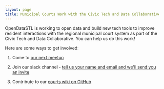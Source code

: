 ```yaml
---
layout: page
title: Municipal Courts Work with the Civic Tech and Data Collaborative
---
```


OpenDataSTL is working to open data and build new tech tools to improve resident interactions with the regional municipal court system as part of the Civic Tech and Data Collaborative. You can help us do this work!

Here are some ways to get involved:

1) Come to [our next meetup](http://www.meetup.com/Open-Data-STL)

2) Join our slack channel - [tell us your name and email and we'll send you an invite](https://docs.google.com/forms/d/1uk5aoBd60e4en4OIYBLli1ewrSY4h7xtAhMLSWO1v1U/viewform)

3) Contribute to our [courts wiki on GitHub](https://github.com/OpenDataSTL/municipal-courts-research/wiki)

